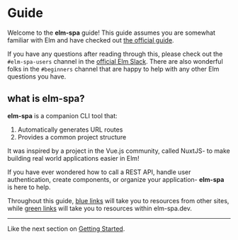 # Guide

Welcome to the __elm-spa__ guide! This guide assumes you are somewhat familiar with Elm and have checked out [the official guide](https://guide.elm-lang.org).

If you have any questions after reading through this, please check out the `#elm-spa-users` channel in the [official Elm Slack](https://elmlang.herokuapp.com/). There are also wonderful folks in the `#beginners` channel that are happy to help with any other Elm questions you have.

## what is elm-spa?

__elm-spa__ is a companion CLI tool that:

1. Automatically generates URL routes
1. Provides a common project structure

It was inspired by a project in the Vue.js community, called NuxtJS- to make building real world applications easier in Elm!

If you have ever wondered how to call a REST API, handle user authentication, create components, or organize your application- __elm-spa__ is here to help.

Throughout this guide, [blue links](https://elm-lang.org) will take you to resources from other sites, while [green links](/guide/getting-started) will take you to resources within elm-spa.dev.

---

Like the next section on [Getting Started](/guide/getting-started).